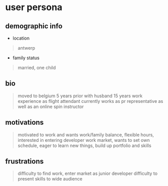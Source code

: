 # user persona

## demographic info

- location

> antwerp

- family status

> married, one child

## bio

> moved to belgium 5 years prior with husband 15 years work experience as flight
> attendant currently works as pr representative as well as an online spin
> instructor

## motivations

> motivated to work and wants work/family balance, flexible hours, interested in
> entering developer work market, wants to set own schedule, eager to learn new
> things, build up portfolio and skills

## frustrations

> difficulty to find work, enter market as junior developer difficulty to
> present skills to wide audience
